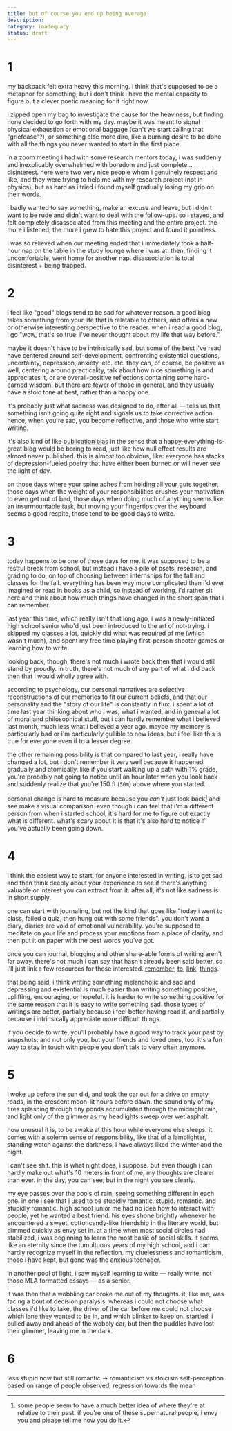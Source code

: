 ```yaml
---
title: but of course you end up being average
description: 
category: inadequacy
status: draft
---
```


# 1
my backpack felt extra heavy this morning. 
i think that's supposed to be a metaphor for something, but i don't think i have the mental capacity to figure out a clever poetic meaning for it right now.

i zipped open my bag to investigate the cause for the heaviness, but finding none decided to go forth with my day.
maybe it was meant to signal physical exhaustion or emotional baggage (can't we start calling that "griefcase"?), or something else more dire, like a burning desire to be done with all the things you never wanted to start in the first place.

in a zoom meeting i had with some research mentors today, i was suddenly and inexplicably overwhelmed with boredom and just complete... disinterest.
here were two very nice people whom i genuinely respect and like, and they were trying to help me with my research project (not in physics), but as hard as i tried i found myself gradually losing my grip on their words.

i badly wanted to say something, make an excuse and leave, but i didn't want to be rude and didn't want to deal with the follow-ups.
so i stayed, and felt completely disassociated from this meeting and the entire project.
the more i listened, the more i grew to hate this project and found it pointless. 

i was so relieved when our meeting ended that i immediately took a half-hour nap on the table in the study lounge where i was at.
then, finding it uncomfortable, went home for another nap.
disassociation is total disinterest + being trapped.

# 2 
i feel like "good" blogs tend to be sad for whatever reason.
a good blog takes something from your life that is relatable to others, and offers a new or otherwise interesting perspective to the reader.
when i read a good blog, i go "wow, that's so true. i've never thought about my life that way before."

maybe it doesn't have to be intrinsically sad, but some of the best i've read have centered around self-development, confronting existential questions, uncertainty, depression, anxiety, etc. etc. 
they can, of course, be positive as well, centering around practicality, talk about how nice something is and appreciates it, or are overall-positive reflections containing some hard-earned wisdom. 
but there are fewer of those in general, and they usually have a stoic tone at best, rather than a happy one.

it's probably just what sadness was designed to do, after all — tells us that something isn't going quite right and signals us to take corrective action. 
hence, when you're sad, you become reflective, and those who write start writing.

it's also kind of like [publication bias](https://en.wikipedia.org/wiki/Publication_bias) in the sense that a happy-everything-is-great blog would be boring to read, just like how null effect results are almost never published.
this is almost too obvious, like: everyone has stacks of depression-fueled poetry that have either been burned or will never see the light of day. 

on those days where your spine aches from holding all your guts together, those days when the weight of your responsibilities crushes your motivation to even get out of bed, those days when doing much of anything seems like an insurmountable task, but moving your fingertips over the keyboard seems a good respite, those tend to be good days to write.

# 3

today happens to be one of those days for me. 
it was supposed to be a restful break from school, but instead i have a pile of psets, research, and grading to do, on top of choosing between internships for the fall and classes for the fall. 
everything has been way more complicated than i'd ever imagined or read in books as a child, so instead of working, i'd rather sit here and think about how much things have changed in the short span that i can remember.

last year this time, which really isn't that long ago, i was a newly-initiated high school senior who'd just been introduced to the art of not-trying. 
i skipped my classes a lot, quickly did what was required of me (which wasn't much), and spent my free time playing first-person shooter games or learning how to write. 

looking back, though, there's not much i wrote back then that i would still stand by proudly. 
in truth, there's not much of any part of what i did back then that i would wholly agree with.

according to psychology, our personal narratives are selective reconstructions of our memories to fit our current beliefs, and that our personality and the "story of our life" is constantly in flux. 
i spent a lot of time last year thinking about who i was, what i wanted, and in general a lot of moral and philosophical stuff, but i can hardly remember what i believed last month, much less what i believed a year ago.
maybe my memory is particularly bad or i'm particularly gullible to new ideas, but i feel like this is true for everyone even if to a lesser degree.

the other remaining possibility is that compared to last year, i really have changed a lot, but i don't remember it very well because it happened gradually and atomically. 
like if you start walking up a path with 1% grade, you're probably not going to notice until an hour later when you look back and suddenly realize that you're 150 ft (`50m`) above where you started. 

personal change is hard to measure because you _can't_ just look back[^1] and see make a visual comparison. 
even though i can feel that i'm a different person from when i started school, it's hard for me to figure out exactly what is different.
what's scary about it is that it's also hard to notice if you've actually been going down.

# 4
i think the easiest way to start, for anyone interested in writing, is to get sad and then think deeply about your experience to see if there's anything valuable or interest you can extract from it.
after all, it's not like sadness is in short supply.

one can start with journaling, but not the kind that goes like "today i went to class, failed a quiz, then hung out with some friends". 
you don't want a diary, diaries are void of emotional vulnerability. 
you're supposed to meditate on your life and process your emotions from a place of clarity, and then put it on paper with the best words you've got.

once you can journal, blogging and other share-able forms of writing aren't far away. 
there's not much i can say that hasn't already been said better, so i'll just link a few resources for those interested. [remember](), [to](), [link](), [things]().

that being said, i think writing something melancholic and sad and depressing and existential is much easier than writing something positive, uplifting, encouraging, or hopeful.
it is harder to write something positive for the same reason that it is easy to write something sad. 
those types of writings are better, partially because i feel better having read it, and partially because i intrinsically appreciate more difficult things.

if you decide to write, you'll probably have a good way to track your past by snapshots.
and not only you, but your friends and loved ones, too. 
it's a fun way to stay in touch with people you don't talk to very often anymore.

# 5 
i woke up before the sun did, and took the car out for a drive on empty roads, in the crescent moon-lit hours before dawn. 
the sound only of my tires splashing through tiny ponds accumulated through the midnight rain, and light only of the glimmer as my headlights sweep over wet asphalt. 

how unusual it is, to be awake at this hour while everyone else sleeps. 
it comes with a solemn sense of responsibility, like that of a lamplighter, standing watch against the darkness.
i have always liked the winter and the night.

i can't see shit. 
this is what night does, i suppose.
but even though i can hardly make out what's 10 meters in front of me, my thoughts are clearer than ever.
in the day, you can see, but in the night you see clearly.

my eye passes over the pools of rain, seeing something different in each one.
in one i see that i used to be stupidly romantic. 
stupid. romantic. and stupidly romantic. 
high school junior me had no idea how to interact with people, yet he wanted a best friend.
his eyes shone brightly whenever he encountered a sweet, cottoncandy-like friendship in the literary world, but dimmed quickly as envy set in.
at a time when most social circles had stabilized, i was beginning to learn the most basic of social skills. 
it seems like an eternity since the tumultuous years of my high school, and i can hardly recognize myself in the reflection.
my cluelessness and romanticism, those i have kept, but gone was the anxious teenager.

in another pool of light, i saw myself learning to write — really write, not those MLA formatted essays — as a senior.



it was then that a wobbling car broke me out of my thoughts.
it, like me, was facing a bout of decision paralysis.
whereas i could not choose what classes i'd like to take, the driver of the car before me could not choose which lane they wanted to be in, and which blinker to keep on.
startled, i pulled away and ahead of the wobbly car, but then the puddles have lost their glimmer, leaving me in the dark.

# 6


less stupid now but still romantic -> romanticism vs stoicism
self-perception based on range of people observed; regression towards the mean



[^1]: some people seem to have a much better idea of where they're at relative to their past. if you're one of these supernatural people, i envy you and please tell me how you do it.
